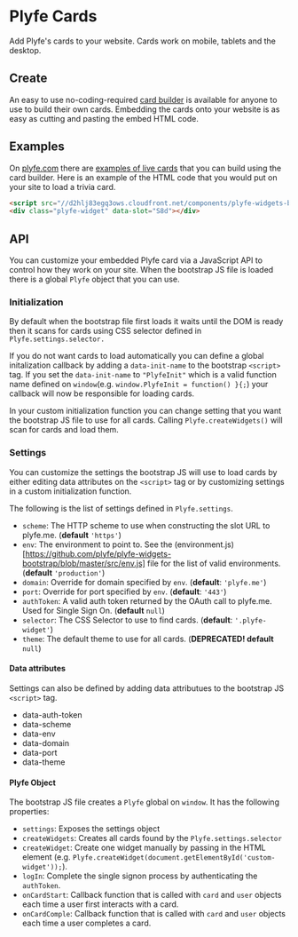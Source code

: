 Plyfe Cards
=============

Add Plyfe's cards to your website. Cards work on mobile, tablets and the desktop.

Create
------

An easy to use no-coding-required [card builder](https://plyfe.me/cms/) is available for anyone to use to build their own cards. Embedding the cards onto your website is as easy as cutting and pasting the embed HTML code.

Examples
--------

On [plyfe.com](http://plyfe.com/) there are [examples of live cards](http://plyfe.com/showcase) that you can build using the card builder. Here is an example of the HTML code that you would put on your site to load a trivia card.

```html
<script src="//d2hlj83egq3ows.cloudfront.net/components/plyfe-widgets-bootstrap/dist/plyfe-widgets-bootstrap-v1.1.min.js"></script>
<div class="plyfe-widget" data-slot="S8d"></div>
```

API
---

You can customize your embedded Plyfe card via a JavaScript API to control how they work on your site. When the bootstrap JS file is loaded there is a global `Plyfe` object that you can use.

### Initialization

By default when the bootstrap file first loads it waits until the DOM is ready then it scans for cards using CSS selector defined in `Plyfe.settings.selector.`

If you do not want cards to load automatically you can define a global initalization callback by adding a `data-init-name` to the bootstrap `<script>` tag. If you set the `data-init-name` to `"PlyfeInit"` which is a valid function name defined on `window`(e.g. `window.PlyfeInit = function() }{;`) your callback will now be responsible for loading cards.

In your custom initialization function you can change setting that you want the bootstrap JS file to use for all cards. Calling `Plyfe.createWidgets()` will scan for cards and load them.

### Settings <a id="settings"></a>

You can customize the settings the bootstrap JS will use to load cards by either editing data attributes on the `<script>` tag or by customizing settings in a custom initialization function.

The following is the list of settings defined in `Plyfe.settings`.

- `scheme`: The HTTP scheme to use when constructing the slot URL to plyfe.me. (**default** `'https'`)
- `env`: The environment to point to. See the (environment.js)[https://github.com/plyfe/plyfe-widgets-bootstrap/blob/master/src/env.js] file for the list of valid environments. (**default** `'production'`)
- `domain`: Override for domain specified by `env`. (**default**: `'plyfe.me'`)
- `port`: Override for port specified by `env`. (**default**: `'443'`)
- `authToken`: A valid auth token returned by the OAuth call to plyfe.me. Used for Single Sign On. (**default** `null`)
- `selector`: The CSS Selector to use to find cards. (**default**: `'.plyfe-widget'`)
- `theme`: The default theme to use for all cards. (**DEPRECATED! default** `null`)

#### Data attributes

Settings can also be defined by adding data attributues to the bootstrap JS `<script>` tag.

- data-auth-token
- data-scheme
- data-env
- data-domain
- data-port
- data-theme

#### Plyfe Object

The bootstrap JS file creates a `Plyfe` global on `window`. It has the following properties:

- `settings`: Exposes the settings object
- `createWidgets`: Creates all cards found by the `Plyfe.settings.selector`
- `createWidget`: Create one widget manually by passing in the HTML element (e.g. `Plyfe.createWidget(document.getElementById('custom-widget'));`).
- `logIn`: Complete the single signon process by authenticating the `authToken`.
- `onCardStart`: Callback function that is called with `card` and `user` objects each time a user first interacts with a card.
- `onCardComple`: Callback function that is called with `card` and `user` objects each time a user completes a card.
